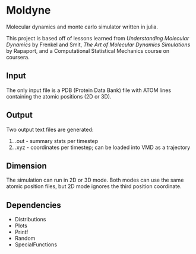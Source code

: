 Moldyne
=======

Molecular dynamics and monte carlo simulator written in julia.

This project is based off of lessons learned from *Understanding Molecular Dynamics* by Frenkel and Smit, *The Art of Molecular Dynamics Simulations* by Rapaport, and a Computational Statistical Mechanics course on coursera.


Input
------

The only input file is a PDB (Protein Data Bank) file with ATOM lines containing the atomic positions (2D or 3D).


Output
------

Two output text files are generated:

1. .out - summary stats per timestep
2. .xyz - coordinates per timestep; can be loaded into VMD as a trajectory


Dimension
---------

The simulation can run in 2D or 3D mode.  Both modes can use the same atomic position files, but 2D mode ignores the third position coordinate.


Dependencies
------------

* Distributions
* Plots
* Printf
* Random
* SpecialFunctions
